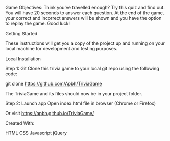 Game Objectives: 
Think you've travelled enough? Try this quiz and find out. You will have 20 seconds to answer each question. At the end of the game, your correct and incorrect answers will be shown and you have the option to replay the game. Good luck!

Getting Started

These instructions will get you a copy of the project up and running on your local machine for development and testing purposes.

Local Installation

Step 1: Git Clone this trivia game to your local git repo using the following code:

git clone https://github.com/Apbh/TriviaGame

The TriviaGame and its files should now be in your project folder.

Step 2: Launch app Open index.html file in browser (Chrome or Firefox)

Or visit https://apbh.github.io/TriviaGame/

Created With:

HTML
CSS
Javascript
jQuery
